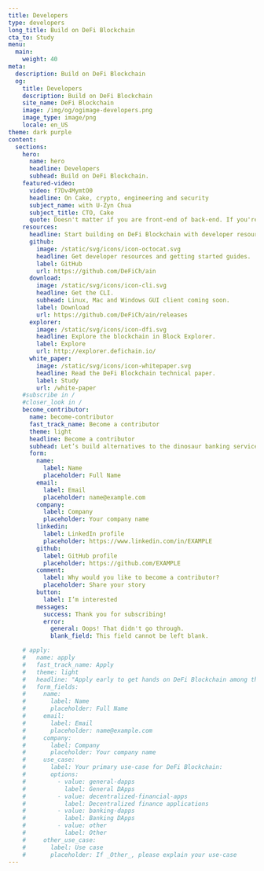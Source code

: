 ```yaml
---
title: Developers
type: developers
long_title: Build on DeFi Blockchain
cta_to: Study
menu:
  main:
    weight: 40
meta:
  description: Build on DeFi Blockchain
  og:
    title: Developers
    description: Build on DeFi Blockchain
    site_name: DeFi Blockchain
    image: /img/og/ogimage-developers.png
    image_type: image/png
    locale: en_US
theme: dark purple
content:
  sections:
    hero:
      name: hero
      headline: Developers
      subhead: Build on DeFi Blockchain.
    featured-video:
      video: f7Dv4MymtO0
      headline: On Cake, crypto, engineering and security
      subject_name: with U-Zyn Chua
      subject_title: CTO, Cake
      quote: Doesn't matter if you are front-end of back-end. If you're a JavaScript developer, and a good one, drop me a note, and we can talk.
    resources:
      headline: Start building on DeFi Blockchain with developer resources and code
      github:
        image: /static/svg/icons/icon-octocat.svg
        headline: Get developer resources and getting started guides.
        label: GitHub
        url: https://github.com/DeFiCh/ain
      download:
        image: /static/svg/icons/icon-cli.svg
        headline: Get the CLI.
        subhead: Linux, Mac and Windows GUI client coming soon.
        label: Download
        url: https://github.com/DeFiCh/ain/releases
      explorer:
        image: /static/svg/icons/icon-dfi.svg
        headline: Explore the blockchain in Block Explorer.
        label: Explore
        url: http://explorer.defichain.io/
      white_paper:
        image: /static/svg/icons/icon-whitepaper.svg
        headline: Read the DeFi Blockchain technical paper.
        label: Study
        url: /white-paper
    #subscribe in /
    #closer_look in /
    become_contributor:
      name: become-contributor
      fast_track_name: Become a contributor
      theme: light
      headline: Become a contributor
      subhead: Let’s build alternatives to the dinosaur banking services together!
      form:
        name:
          label: Name
          placeholder: Full Name
        email:
          label: Email
          placeholder: name@example.com
        company:
          label: Company
          placeholder: Your company name
        linkedin:
          label: LinkedIn profile
          placeholder: https://www.linkedin.com/in/EXAMPLE
        github:
          label: GitHub profile
          placeholder: https://github.com/EXAMPLE
        comment:
          label: Why would you like to become a contributor?
          placeholder: Share your story
        button:
          label: I’m interested
        messages:
          success: Thank you for subscribing!
          error: 
            general: Oops! That didn't go through.
            blank_field: This field cannot be left blank.

    # apply:
    #   name: apply
    #   fast_track_name: Apply
    #   theme: light
    #   headline: "Apply early to get hands on DeFi Blockchain among the first:"
    #   form_fields:
    #     name:
    #       label: Name
    #       placeholder: Full Name
    #     email:
    #       label: Email
    #       placeholder: name@example.com
    #     company:
    #       label: Company
    #       placeholder: Your company name
    #     use_case:
    #       label: Your primary use-case for DeFi Blockchain:
    #       options:
    #         - value: general-dapps
    #           label: General DApps
    #         - value: decentralized-financial-apps
    #           label: Decentralized finance applications
    #         - value: banking-dapps
    #           label: Banking DApps
    #         - value: other
    #           label: Other
    #     other_use_case:
    #       label: Use case
    #       placeholder: If _Other_, please explain your use-case
---
```

